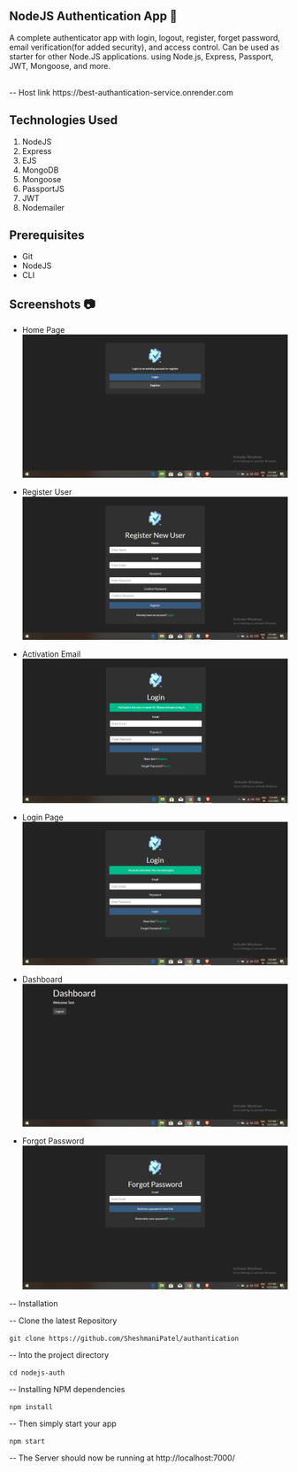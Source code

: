 ## <b>NodeJS Authentication App 🔐</b>
<p> A complete authenticator app with login, logout, register, forget password, email verification(for added security), and access control. Can be used as starter for other Node.JS applications. using Node.js, Express, Passport, JWT, Mongoose, and more. 
</p>
<br>
 -- Host link
 https://best-authantication-service.onrender.com

 

## Technologies Used
1.  NodeJS
2.  Express
3.  EJS
4.  MongoDB
5.  Mongoose
6.  PassportJS
7.  JWT
8.  Nodemailer


## Prerequisites
- Git
- NodeJS
- CLI
  
## <b>Screenshots 📷</b>

- Home Page
  ![Home-Page](./Images/Homepage.PNG)

- Register User
  ![Register](./Images/Register.PNG)

- Activation Email
  ![Activation](./Images/Activation.PNG)

- Login Page
  ![Activated](./Images/Activated.PNG)

- Dashboard
  ![Dashboard](./Images/Dashboard.PNG)

- Forgot Password
  ![Forgot](./Images/Forgot.PNG)


-- Installation

-- Clone the latest Repository

`git clone https://github.com/SheshmaniPatel/authantication`

-- Into the project directory

`cd nodejs-auth`

-- Installing NPM dependencies

`npm install`

-- Then simply start your app

`npm start`

-- The Server should now be running at http://localhost:7000/

